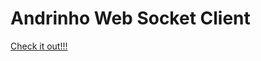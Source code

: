 # Andrinho Web Socket Client

[Check it out!!!](https://samirsales.github.io/andrinho-websocket-client/)